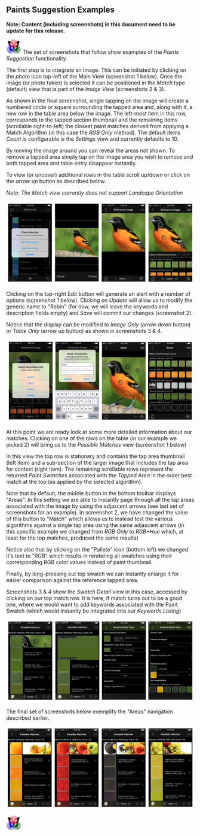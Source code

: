 ## Paints Suggestion Examples

__Note: Content (including screenshots) in this document need to be update for this release.__

[![RGButterfly Logo](images/RGButterfly_Logo.png)](https://spineo.github.io/RGButterflyDocs/) The set of screenshots that follow show examples of the _Paints Suggestion_ functionality.

The first step is to integrate an image. This can be initiated by clicking on the _photo_ icon top-left of the Main View (screenshot 1 below). Once the image (or photo taken) is selected it can be positioned in the _Match_ type (default) view that is part of the _Image View_ (screenshots 2 & 3).

As shown in the final screenshot, single tapping on the image will create a numbered circle or square surrounding the tapped area and, along with it, a new row in the table area below the image. The left-most item in this row, corresponds to the tapped section thumbnail and the remaining items (scrollable right-to-left) the closest paint matches derived from applying a Match Algorithm (in this case the _RGB Only_ method). The default items _Count_ is configurable is the _Settings_ view and currently defaults to 10.

By moving the image around you can reveal the areas not shown. To remove a tapped area simply tap on the image area you wish to remove and both tapped area and table entry disappear instantly.

To view (or uncover) additional rows in the table scroll up/down or click on the _arrow up_ button as described below.

_Note: The Match view currently does not support Landcape Orientation_

![Match Capture and Tap](images/MatchCapture_and_Tap.jpg)

Clicking on the top-right _Edit_ button will generate an alert with a number of options (screenshot 1 below). Clicking on _Update_ will allow us to modify the generic name to "Robin" (for now, we will leave the keywords and description fields empty) and _Save_ will commit our changes (screenshot 2).

Notice that the display can be modified to _Image Only_ (arrow down button) or _Table Only_ (arrow up button) as shown in screenshots 3 & 4.


![Match Update and Resize](images/MatchUpdate_and_Resize.jpg)

At this point we are ready look at some more detailed information about our matches. Clicking on one of the rows on the table (in our example we picked 2) will bring us to the _Possible Matches_ view (screenshot 1 below)

In this view the top row is stationary and contains the tap area thumbnail (left item) and a sub-section of the larger image that includes the tap area for context (right item). The remaining scrollable rows represent the returned _Paint Swatches_ associated with the _Tapped Area_ in the order best match at the top (as applied by the selected algorithm).

Note that by default, the middle button in the bottom toolbar displays "Areas". In this setting we are able to instantly page through all the tap areas associated with the image by using the adjascent arrows (see last set of screenshots for an example). In screenshot 2, we have changed the value of this button to "Match" which allows us to instead test the various algorithms against a single tap area using the same adjascent arrows (in this specific example we changed from _RGB Only_ to _RGB+Hue_ which, at least for the top matches, produced the same results)

Notice also that by clicking on the "Pallete" icon (bottom left) we changed it's text to "RGB" which results in rendering all swatches using their corresponding RGB color values instead of paint thumbnail.

Finally, by long-pressing out top swatch we can instantly enlarge it for easier comparison against the reference tapped area.

Screenshots 3 & 4 show the _Swatch Detail_ view in this case, accessed by clicking on our top match row. It is here, if match turns out to be a good one, where we would want to add keywords associated with the Paint Swatch (which would instantly be integrated into our _Keywords Listing_)

![Match Detail](images/MatchDetail.jpg)

The final set of screenshots below exemplify the "Areas" navigation described earlier. 

![Match Areas Navigation](images/MatchAreasNav.jpg)

[![RGButterfly Logo](images/RGButterfly_Logo.png)](https://spineo.github.io/RGButterflyDocs/)
